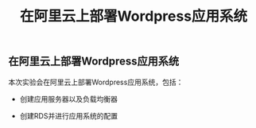 ﻿---
title: "在阿里云上部署Wordpress应用系统"
chapter: false
weight: 30
---

## 在阿里云上部署Wordpress应用系统

本次实验会在阿里云上部署Wordpress应用系统，包括：

* 创建应用服务器以及负载均衡器

* 创建RDS并进行应用系统的配置
